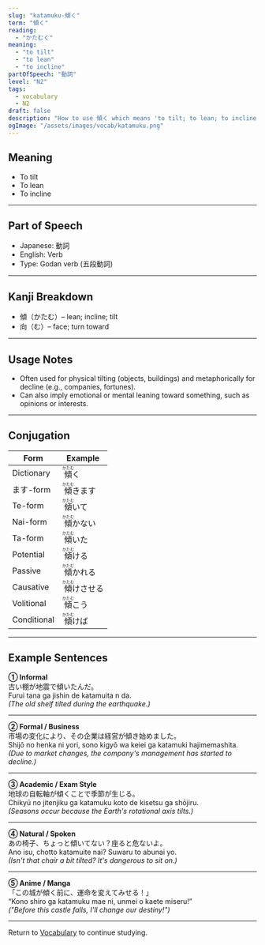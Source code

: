 ```yaml
---
slug: "katamuku-傾く"
term: "傾く"
reading:
  - "かたむく"
meaning:
  - "to tilt"
  - "to lean"
  - "to incline"
partOfSpeech: "動詞"
level: "N2"
tags:
  - vocabulary
  - N2
draft: false
description: "How to use 傾く which means 'to tilt; to lean; to incline' in preparation for the JLPT N2"
ogImage: "/assets/images/vocab/katamuku.png"
---
```


## Meaning  
- To tilt  
- To lean  
- To incline  

---

## Part of Speech  
- Japanese: 動詞  
- English: Verb  
- Type: Godan verb (五段動詞)  

---

## Kanji Breakdown  
- 傾（かたむ）– lean; incline; tilt  
- 向（む）– face; turn toward  

---

## Usage Notes  
- Often used for physical tilting (objects, buildings) and metaphorically for decline (e.g., companies, fortunes).  
- Can also imply emotional or mental leaning toward something, such as opinions or interests.  

---

## Conjugation  

| Form       | Example                     |
|------------|-----------------------------|
| Dictionary | <ruby>傾<rt>かたむ</rt></ruby>く |
| ます-form   | <ruby>傾<rt>かたむ</rt></ruby>きます |
| Te-form    | <ruby>傾<rt>かたむ</rt></ruby>いて |
| Nai-form   | <ruby>傾<rt>かたむ</rt></ruby>かない |
| Ta-form    | <ruby>傾<rt>かたむ</rt></ruby>いた |
| Potential  | <ruby>傾<rt>かたむ</rt></ruby>ける |
| Passive    | <ruby>傾<rt>かたむ</rt></ruby>かれる |
| Causative  | <ruby>傾<rt>かたむ</rt></ruby>けさせる |
| Volitional | <ruby>傾<rt>かたむ</rt></ruby>こう |
| Conditional| <ruby>傾<rt>かたむ</rt></ruby>けば |

---

## Example Sentences 

**① Informal**  
古い棚が地震で<span class="text-skin-accent">傾いた</span>んだ。  
Furui tana ga jishin de <span class="text-skin-accent">katamuita</span> n da.  
_(The old shelf <span class="text-skin-accent">tilted</span> during the earthquake.)_

---

**② Formal / Business**  
市場の変化により、その企業は経営が<span class="text-skin-accent">傾き</span>始めました。  
Shijō no henka ni yori, sono kigyō wa keiei ga <span class="text-skin-accent">katamuki</span> hajimemashita.  
_(Due to market changes, the company's management has started to <span class="text-skin-accent">decline</span>.)_

---

**③ Academic / Exam Style**  
地球の自転軸が<span class="text-skin-accent">傾く</span>ことで季節が生じる。  
Chikyū no jitenjiku ga <span class="text-skin-accent">katamuku</span> koto de kisetsu ga shōjiru.  
_(Seasons occur because the Earth's rotational axis <span class="text-skin-accent">tilts</span>.)_

---

**④ Natural / Spoken**  
あの椅子、ちょっと<span class="text-skin-accent">傾いて</span>ない？座ると危ないよ。  
Ano isu, chotto <span class="text-skin-accent">katamuite</span> nai? Suwaru to abunai yo.  
_(Isn't that chair a bit <span class="text-skin-accent">tilted</span>? It's dangerous to sit on.)_

---

**⑤ Anime / Manga**  
「この城が<span class="text-skin-accent">傾く</span>前に、運命を変えてみせる！」  
“Kono shiro ga <span class="text-skin-accent">katamuku</span> mae ni, unmei o kaete miseru!”  
_("Before this castle <span class="text-skin-accent">falls</span>, I'll change our destiny!")_

---

Return to [Vocabulary](/vocabulary/) to continue studying.
